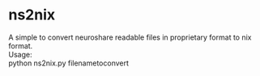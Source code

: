 # ns2nix
A simple to convert neuroshare readable files in proprietary format to nix format.<br/>
Usage:<br/>
python ns2nix.py filenametoconvert
